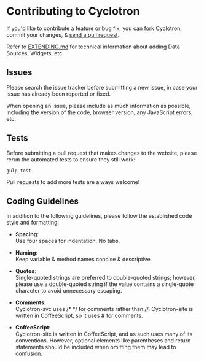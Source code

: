 # Contributing to Cyclotron

If you'd like to contribute a feature or bug fix, you can [fork](https://help.github.com/articles/fork-a-repo/) Cyclotron, commit your changes, & [send a pull request](https://help.github.com/articles/using-pull-requests/).

Refer to [EXTENDING.md](EXTENDING.md) for technical information about adding Data Sources, Widgets, etc.

## Issues

Please search the issue tracker before submitting a new issue, in case your issue has already been reported or fixed.

When opening an issue, please include as much information as possible, including the version of the code, browser version, any JavaScript errors, etc.

## Tests

Before submitting a pull request that makes changes to the website, please rerun the automated tests to ensure they still work:

    gulp test

Pull requests to add more tests are always welcome!

## Coding Guidelines

In addition to the following guidelines, please follow the established code style and formatting:

- **Spacing**:<br>
  Use four spaces for indentation. No tabs.

- **Naming**:<br>
  Keep variable & method names concise & descriptive.<br>

- **Quotes**:<br>
  Single-quoted strings are preferred to double-quoted strings; however, please use a double-quoted string if the value contains a single-quote character to avoid unnecessary escaping.

- **Comments**:<br>
  Cyclotron-svc uses /* */ for comments rather than //.  Cyclotron-site is written in CoffeeScript, so it uses # for comments.

- **CoffeeScript**:<br>
  Cyclotron-site is written in CoffeeScript, and as such uses many of its conventions.  However, optional elements like parentheses and return statements should be included when omitting them may lead to confusion.
